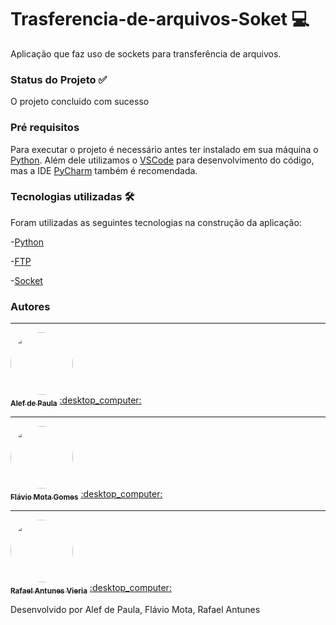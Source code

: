 # Trasferencia-de-arquivos-Soket :computer:
Aplicação que faz uso de sockets para transferência de arquivos.

### Status do Projeto :white_check_mark:
O projeto concluido com sucesso 

### Pré requisitos
Para executar o projeto é necessário antes ter instalado em sua máquina o [Python](https://www.python.org/). Além dele utilizamos o [VSCode](https://code.visualstudio.com/) para desenvolvimento do código, mas a IDE [PyCharm](https://www.jetbrains.com/pt-br/pycharm/download/) também é recomendada.


### Tecnologias utilizadas :hammer_and_wrench:
Foram utilizadas as seguintes tecnologias na construção da aplicação:

-[Python](https://www.python.org/)

-[FTP](https://pt.wikipedia.org/wiki/File_Transfer_Protocol)

-[Socket](https://realpython.com/python-sockets/)


### Autores
---

<a href="https://www.linkedin.com/in/alef-paula-aa98041ba/">
 <img style="border-radius: 50%;" src="https://media-exp1.licdn.com/dms/image/C5603AQHQhVF1DcK4BQ/profile-displayphoto-shrink_800_800/0/1626360406690?e=1632960000&v=beta&t=tMjskRXeBS5gWFRKy-a55Kvm7td-bQI5hyxwzHlS5mQ" width="100px;" alt=""/>
 <br />
 <sub><b>Alef de Paula</b></sub></a> <a href="https://www.linkedin.com/in/alef-paula-aa98041ba/ title="LinkedIn">:desktop_computer:</a>
 
 ---
 <a href="https://www.linkedin.com/in/fl%C3%A1vio-mota-gomes/">
 <img style="border-radius: 50%;" src="https://media-exp3.licdn.com/dms/image/C4E03AQHyRVRTEeBBHA/profile-displayphoto-shrink_200_200/0/1529179020986?e=1630540800&v=beta&t=sAhCYe0D8O1cXgfnrXX9y_FV1GHAjaJB6ndc--78nW4" width="100px;" alt=""/>
 <br />
 <sub><b>Flávio Mota Gomes</b></sub></a> <a href="https://www.linkedin.com/in/fl%C3%A1vio-mota-gomes/ title="LinkedIn">:desktop_computer:</a>
 
 ---
 <a href="https://www.linkedin.com/in/rafael-antunes-vieira-313a15159/">
 <img style="border-radius: 50%;" src="https://media-exp3.licdn.com/dms/image/C4E03AQFClLf0d6WxeA/profile-displayphoto-shrink_400_400/0/1613591915560?e=1630540800&v=beta&t=chyJzEPtoK5bTYjNsWJ07P3alG2slj7PanlQ4X7bdis" width="100px;" alt=""/>
 <br />
 <sub><b>Rafael Antunes Vieria</b></sub></a> <a href="https://www.linkedin.com/in/rafael-antunes-vieira-313a15159/ title="LinkedIn">:desktop_computer:</a>
 

 
 
Desenvolvido por Alef de Paula, Flávio Mota, Rafael Antunes 
